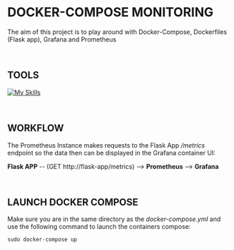 # DOCKER-COMPOSE MONITORING

The aim of this project is to play around with Docker-Compose, Dockerfiles (Flask app), Grafana and Prometheus

<br>

## TOOLS

[![My Skills](https://skillicons.dev/icons?i=docker,flask,prometheus,grafana)](https://skillicons.dev)

<br>

## WORKFLOW
The Prometheus Instance makes requests to the Flask App */metrics* endpoint so the data then can be displayed in the Grafana container UI:

**Flask APP** -- (GET http://flask-app/metrics) --> **Prometheus** --> **Grafana**

<br>

## LAUNCH DOCKER COMPOSE
Make sure you are in the same directory as the *docker-compose.yml* and use the following command to launch the containers compose:

```
sudo docker-compose up
```
